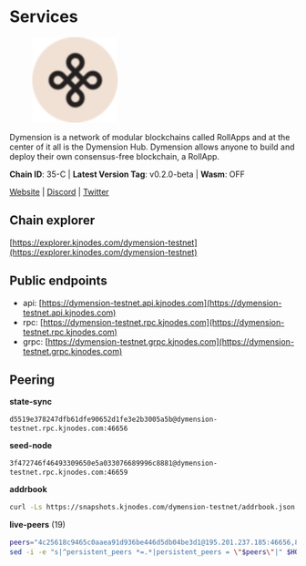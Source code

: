# Services

<figure><img src="https://raw.githubusercontent.com/kj89/cosmos-images/main/logos/dymension.png" width="150" alt=""><figcaption></figcaption></figure>

Dymension is a network of modular blockchains called RollApps  and at the center of it all is the Dymension Hub. Dymension  allows anyone to build and deploy their own consensus-free blockchain, a RollApp.

**Chain ID**: 35-C | **Latest Version Tag**: v0.2.0-beta | **Wasm**: OFF

[Website](https://dymension.xyz/) | [Discord](https://discord.gg/dymension) | [Twitter](https://twitter.com/dymensionXYZ)




## Chain explorer
[https://explorer.kjnodes.com/dymension-testnet](https://explorer.kjnodes.com/dymension-testnet)

## Public endpoints

* api: [https://dymension-testnet.api.kjnodes.com](https://dymension-testnet.api.kjnodes.com)
* rpc: [https://dymension-testnet.rpc.kjnodes.com](https://dymension-testnet.rpc.kjnodes.com)
* grpc: [https://dymension-testnet.grpc.kjnodes.com](https://dymension-testnet.grpc.kjnodes.com)

## Peering

**state-sync**

```text
d5519e378247dfb61dfe90652d1fe3e2b3005a5b@dymension-testnet.rpc.kjnodes.com:46656
```

**seed-node**

```text
3f472746f46493309650e5a033076689996c8881@dymension-testnet.rpc.kjnodes.com:46659
```

**addrbook**
```bash
curl -Ls https://snapshots.kjnodes.com/dymension-testnet/addrbook.json > $HOME/.dymension/config/addrbook.json
```

**live-peers** (19)
```bash
peers="4c25618c9465c0aaea91d936be446d5db04be3d1@195.201.237.185:46656,88e09de4c713ecb3497f39f6e6c599aea7a10750@65.109.38.111:20556,b473a649e58b49bc62b557e94d35a2c8c0ee9375@95.214.53.46:36656,ec843a4aea197837c13f13612a525bd7377443b1@167.235.250.107:26656,4d2ec1e61d61550fc5bfacc57e971ff9b6181152@135.181.180.29:26656,d5519e378247dfb61dfe90652d1fe3e2b3005a5b@65.109.68.190:46656,ae509356c743a12259248fa8df23e42dae885e05@78.46.84.144:26656,c1008d2d05c56254e95d19ab7e9fe459dad2de3d@159.223.57.238:26656,8f84d324a2d266e612d06db4a793b0d001ee62a0@38.146.3.200:20556,877f82353e8cd6e2586ea37a6d16064eae081a74@192.95.30.128:31656,7fc44e2651006fb2ddb4a56132e738da2845715f@65.108.6.45:61256,d4a66d01b1d109d842a7f1d51f541033c653ea03@116.202.227.117:46656,ee2fa87279bc626f9c979093389bd1d6568d96ff@65.109.37.228:36656,77791ee9b1eb56682335c451c296f450ee649c01@44.209.89.17:26656,63d971a42e323f9411ef702d1f268f9862781c1f@194.163.165.176:40656,56e0f891f8312e239a631aea2f8b0e64c9f7d824@135.181.95.145:36656,547cf669555bd611ba57b37bb0f288793ea4ec49@141.94.138.48:26673,80cce834fc749c0a9f47182665f833f97170ff4b@65.108.104.167:46656,36a242b6f2d779aeea4811e4e4c635a55d5274f1@45.151.123.72:26656"
sed -i -e "s|^persistent_peers *=.*|persistent_peers = \"$peers\"|" $HOME/.dymension/config/config.toml
```
